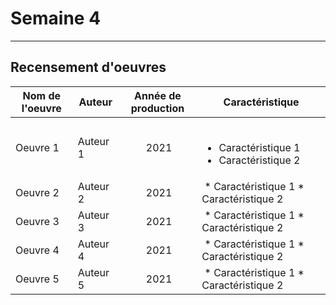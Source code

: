# Semaine 4
- - - -
## Recensement d'oeuvres

Nom de l'oeuvre | Auteur | Année de production | Caractéristique
--| -- | :--: | --
Oeuvre 1 | Auteur 1 | 2021 | <ul><li> Caractéristique 1 </li><li> Caractéristique 2</li></ul>
Oeuvre 2 | Auteur 2 | 2021 | * Caractéristique 1 * Caractéristique 2
Oeuvre 3 | Auteur 3 | 2021 | * Caractéristique 1 * Caractéristique 2
Oeuvre 4 | Auteur 4 | 2021 | * Caractéristique 1 * Caractéristique 2
Oeuvre 5 | Auteur 5 | 2021 | * Caractéristique 1 * Caractéristique 2


